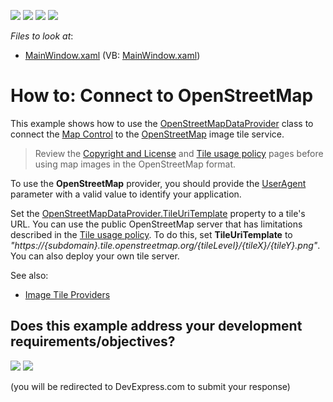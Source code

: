 <!-- default badges list -->
![](https://img.shields.io/endpoint?url=https://codecentral.devexpress.com/api/v1/VersionRange/128571083/18.2.9%2B)
[![](https://img.shields.io/badge/Open_in_DevExpress_Support_Center-FF7200?style=flat-square&logo=DevExpress&logoColor=white)](https://supportcenter.devexpress.com/ticket/details/E3617)
[![](https://img.shields.io/badge/📖_How_to_use_DevExpress_Examples-e9f6fc?style=flat-square)](https://docs.devexpress.com/GeneralInformation/403183)
[![](https://img.shields.io/badge/💬_Leave_Feedback-feecdd?style=flat-square)](#does-this-example-address-your-development-requirementsobjectives)
<!-- default badges end -->
<!-- default file list -->
*Files to look at*:

* [MainWindow.xaml](./CS/MainWindow.xaml) (VB: [MainWindow.xaml](./VB/MainWindow.xaml))
<!-- default file list end -->

# How to: Connect to OpenStreetMap


This example shows how to use the [OpenStreetMapDataProvider](https://docs.devexpress.com/WPF/DevExpress.Xpf.Map.OpenStreetMapDataProvider) class to connect the [Map Control](https://docs.devexpress.com/WPF/115085/controls-and-libraries/map-control) to the [OpenStreetMap](https://www.openstreetmap.org) image tile service.

> Review the [Copyright and License](https://www.openstreetmap.org/copyright) and [Tile usage policy](https://operations.osmfoundation.org/policies/tiles/) pages before using map images in the OpenStreetMap format.

To use the **OpenStreetMap** provider, you should provide the [UserAgent](https://docs.devexpress.com/WPF/DevExpress.Xpf.Map.MapWebRequestEventArgs.UserAgent) parameter with a valid value to identify your application.

Set the [OpenStreetMapDataProvider.TileUriTemplate](https://docs.devexpress.com/WPF/DevExpress.Xpf.Map.OpenStreetMapDataProvider.TileUriTemplate) property to a tile's URL. You can use the public OpenStreetMap server that has limitations described in the [Tile usage policy](https://operations.osmfoundation.org/policies/tiles/). To do this, set **TileUriTemplate** to *"https://{subdomain}.tile.openstreetmap.org/{tileLevel}/{tileX}/{tileY}.png"*. You can also deploy your own tile server.

See also:
* [Image Tile Providers](https://docs.devexpress.com/WPF/115780/controls-and-libraries/map-control/map-image-data/image-tile-providers)
<!-- feedback -->
## Does this example address your development requirements/objectives?

[<img src="https://www.devexpress.com/support/examples/i/yes-button.svg"/>](https://www.devexpress.com/support/examples/survey.xml?utm_source=github&utm_campaign=dxmap-getting-started-lesson-2-connect-to-openstreetmap-e3617&~~~was_helpful=yes) [<img src="https://www.devexpress.com/support/examples/i/no-button.svg"/>](https://www.devexpress.com/support/examples/survey.xml?utm_source=github&utm_campaign=dxmap-getting-started-lesson-2-connect-to-openstreetmap-e3617&~~~was_helpful=no)

(you will be redirected to DevExpress.com to submit your response)
<!-- feedback end -->

